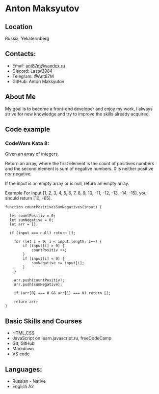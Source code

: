 # Anton Maksyutov

## Location
Russia, Yekaterinberg

## Contacts:
* Email: ant87m@yandex.ru
* Discord: Last#3984
* Telegram: @Ant87M
* GitHub: Anton Maksyutov

## About Me

My goal is to become a front-end developer and enjoy my work,
I always strive for new knowledge and try to improve the skills already acquired.


## Code example


### CodeWars Kata 8:

Given an array of integers.

Return an array, where the first element is the count of positives numbers and the second element is sum of negative numbers. 0 is neither positive nor negative.

If the input is an empty array or is null, return an empty array.

Example
For input [1, 2, 3, 4, 5, 6, 7, 8, 9, 10, -11, -12, -13, -14, -15], you should return [10, -65].

```
function countPositivesSumNegatives(input) {
  
  let countPositiv = 0;
  let sumNegative = 0;
  let arr = [];
  
  if (input === null) return [];
  
    for (let i = 0; i < input.length; i++) {
        if (input[i] > 0) {
            countPositiv ++;
        }
        if (input[i] < 0) {
            sumNegative += input[i];
        }
    }
  
    arr.push(countPositiv);
    arr.push(sumNegative);
  
    if (arr[0] === 0 && arr[1] === 0) return [];

    return arr;
}
```


## Basic Skills and Courses
* HTML,CSS
* JavaScript on learn.javascript.ru, freeCodeCamp
* Git, GitHub
* Markdown
* VS code

## Languages:

* Russian - Native
* English A2
